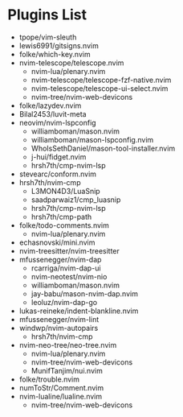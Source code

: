 # Plugins List

* tpope/vim-sleuth
* lewis6991/gitsigns.nvim
* folke/which-key.nvim
* nvim-telescope/telescope.nvim
    * nvim-lua/plenary.nvim
    * nvim-telescope/telescope-fzf-native.nvim
    * nvim-telescope/telescope-ui-select.nvim
    * nvim-tree/nvim-web-devicons
* folke/lazydev.nvim
* Bilal2453/luvit-meta
* neovim/nvim-lspconfig
    * williamboman/mason.nvim
    * williamboman/mason-lspconfig.nvim
    * WhoIsSethDaniel/mason-tool-installer.nvim
    * j-hui/fidget.nvim
    * hrsh7th/cmp-nvim-lsp
* stevearc/conform.nvim
* hrsh7th/nvim-cmp
    * L3MON4D3/LuaSnip
    * saadparwaiz1/cmp_luasnip
    * hrsh7th/cmp-nvim-lsp
    * hrsh7th/cmp-path
* folke/todo-comments.nvim
    * nvim-lua/plenary.nvim
* echasnovski/mini.nvim
* nvim-treesitter/nvim-treesitter
* mfussenegger/nvim-dap
    * rcarriga/nvim-dap-ui
    * nvim-neotest/nvim-nio
    * williamboman/mason.nvim
    * jay-babu/mason-nvim-dap.nvim
    * leoluz/nvim-dap-go
* lukas-reineke/indent-blankline.nvim
* mfussenegger/nvim-lint
* windwp/nvim-autopairs
    * hrsh7th/nvim-cmp
* nvim-neo-tree/neo-tree.nvim
    * nvim-lua/plenary.nvim
    * nvim-tree/nvim-web-devicons
    * MunifTanjim/nui.nvim
* folke/trouble.nvim
* numToStr/Comment.nvim
* nvim-lualine/lualine.nvim
    * nvim-tree/nvim-web-devicons
